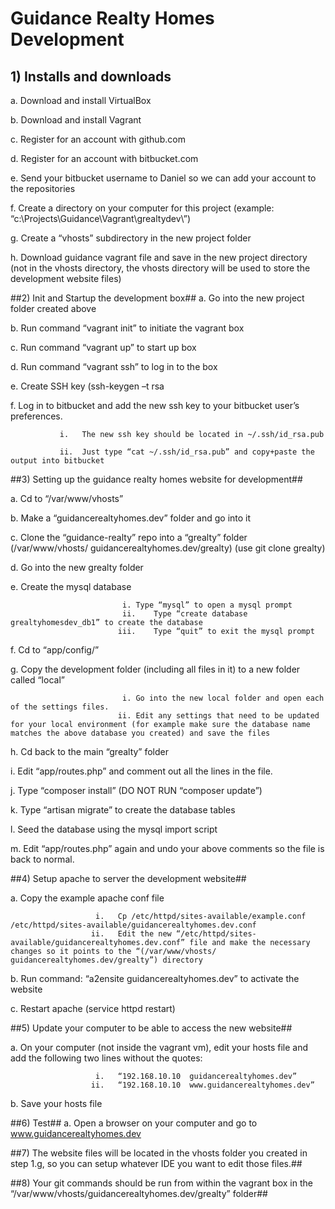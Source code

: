 # Guidance Realty Homes Development #
## 1)	Installs and downloads ##
a.	Download and install VirtualBox

b.	Download and install Vagrant

c.	Register for an account with github.com

d.	Register for an account with bitbucket.com

e.	Send your bitbucket username to Daniel so we can add your account to the repositories

f.	Create a directory on your computer for this project (example: “c:\Projects\Guidance\Vagrant\grealtydev\”)

g.	Create a “vhosts” subdirectory in the new project folder

h.	Download guidance vagrant file and save in the new project directory (not in the vhosts directory, the vhosts directory will be used to store the development website files)

##2)	Init and Startup the development box##
a.	Go into the new project folder created above

b.	Run command “vagrant init” to initiate the vagrant box

c.	Run command “vagrant up” to start up box

d.	Run command “vagrant ssh” to log in to the box 

e.	Create SSH key (ssh-keygen –t rsa

f.	Log in to bitbucket and add the new ssh key to your bitbucket user’s preferences. 

               i.	The new ssh key should be located in ~/.ssh/id_rsa.pub

               ii.	Just type “cat ~/.ssh/id_rsa.pub” and copy+paste the output into bitbucket

##3)	Setting up the guidance realty homes website for development##

a.	Cd to “/var/www/vhosts”

b.	Make a “guidancerealtyhomes.dev” folder and go into it

c.	Clone the “guidance-realty” repo into a “grealty” folder (/var/www/vhosts/ guidancerealtyhomes.dev/grealty)        (use git clone <git-repo> grealty)

d.	Go into the new grealty folder

e.	Create the mysql database

                             i.	Type “mysql” to open a mysql prompt
                             ii.	Type “create database grealtyhomesdev_db1” to create the database
                            iii.	Type “quit” to exit the mysql prompt

f.	Cd to “app/config/”

g.	Copy the development folder (including all files in it) to a new folder called “local”

                             i.	Go into the new local folder and open each of the settings files.
                            ii.	Edit any settings that need to be updated for your local environment (for example make sure the database name matches the above database you created) and save the files

h.	Cd back to the main “grealty” folder

i.	Edit “app/routes.php” and comment out all the lines in the file.

j.	Type “composer install” (DO NOT RUN “composer update”)

k.	Type “artisan migrate” to create the database tables

l.	Seed the database using the mysql import script

m.	Edit “app/routes.php” again and undo your above comments so the file is back to normal.

##4)	Setup apache to server the development website##

a.	Copy the example apache conf file

                       i.	Cp /etc/httpd/sites-available/example.conf /etc/httpd/sites-available/guidancerealtyhomes.dev.conf
                      ii.	Edit the new “/etc/httpd/sites-available/guidancerealtyhomes.dev.conf” file and make the necessary changes so it points to the “(/var/www/vhosts/ guidancerealtyhomes.dev/grealty”) directory

b.	Run command: “a2ensite guidancerealtyhomes.dev” to activate the website

c.	Restart apache (service httpd restart)

##5)	Update your computer to be able to access the new website##

a.	On your computer (not inside the vagrant vm), edit your hosts file and add the following two lines without the quotes:

                       i.	“192.168.10.10	guidancerealtyhomes.dev”
                      ii.	“192.168.10.10	www.guidancerealtyhomes.dev”

b.	Save your hosts file

##6)	Test##
a.	Open a browser on your computer and go to www.guidancerealtyhomes.dev

##7)	The website files will be located in the vhosts folder you created in step 1.g, so you can setup whatever IDE you want to edit those files.##

##8)	Your git commands should be run from within the vagrant box in the “/var/www/vhosts/guidancerealtyhomes.dev/grealty” folder##
